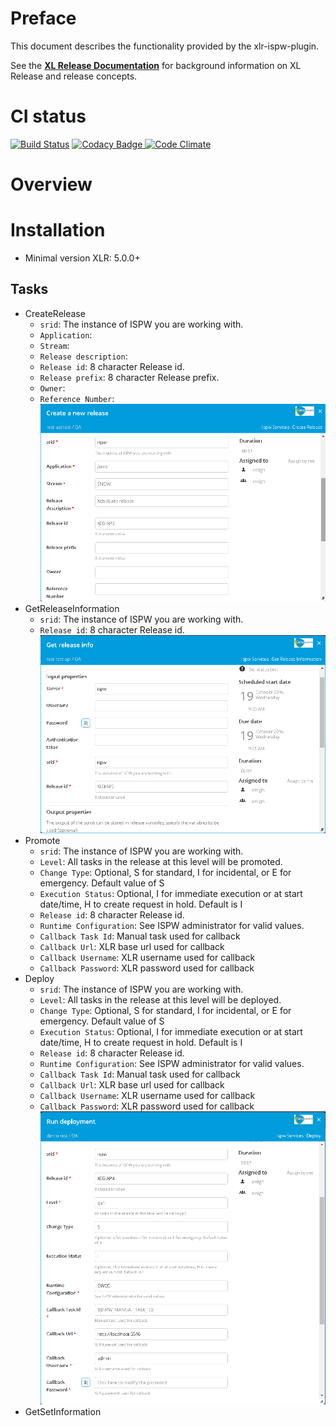 # Preface #

This document describes the functionality provided by the xlr-ispw-plugin.

See the **[XL Release Documentation](https://docs.xebialabs.com/xl-release/index.html)** for background information on XL Release and release concepts.

# CI status #

[![Build Status][xlr-ispw-plugin-travis-image]][xlr-ispw-plugin-travis-url]
[![Codacy Badge][xlr-ispw-plugin-codacy-image] ][xlr-ispw-plugin-codacy-url]
[![Code Climate][xlr-ispw-plugin-code-climate-image] ][xlr-ispw-plugin-code-climate-url]

[xlr-ispw-plugin-travis-image]: https://travis-ci.org/xebialabs-community/xlr-ispw-plugin.svg?branch=master
[xlr-ispw-plugin-travis-url]: https://travis-ci.org/xebialabs-community/xlr-ispw-plugin
[xlr-ispw-plugin-codacy-image]: https://api.codacy.com/project/badge/Grade/36153ed9460a44d289aa1186cde51fa1
[xlr-ispw-plugin-codacy-url]: https://www.codacy.com/app/joris-dewinne/xlr-ispw-plugin
[xlr-ispw-plugin-code-climate-image]: https://codeclimate.com/github/xebialabs-community/xlr-ispw-plugin/badges/gpa.svg
[xlr-ispw-plugin-code-climate-url]: https://codeclimate.com/github/xebialabs-community/xlr-ispw-plugin


# Overview #

# Installation #

* Minimal version XLR: 5.0.0+

## Tasks ##
+ CreateRelease
  + `srid`: The instance of ISPW you are working with.
  + `Application`:
  + `Stream`:
  + `Release description`:
  + `Release id`: 8 character Release id.
  + `Release prefix`: 8 character Release prefix.
  + `Owner`:
  + `Reference Number`:
  ![XLR Create Release](images/CreateRelease.png)
+ GetReleaseInformation
  + `srid`: The instance of ISPW you are working with.
  + `Release id`: 8 character Release id.
  ![XLR Get Release Information](images/GetReleaseInfo.png)
+ Promote
  + `srid`: The instance of ISPW you are working with.
  + `Level`: All tasks in the release at this level will be promoted.
  + `Change Type`: Optional, S for standard, I for incidental, or E for emergency. Default value of S
  + `Execution Status`: Optional, I for immediate execution or at start date/time, H to create request in hold. Default is I
  + `Release id`: 8 character Release id.
  + `Runtime Configuration`: See ISPW administrator for valid values.
  + `Callback Task Id`: Manual task used for callback
  + `Callback Url`: XLR base url used for callback
  + `Callback Username`: XLR username used for callback
  + `Callback Password`: XLR password used for callback
+ Deploy
  + `srid`: The instance of ISPW you are working with.
  + `Level`: All tasks in the release at this level will be deployed.
  + `Change Type`: Optional, S for standard, I for incidental, or E for emergency. Default value of S
  + `Execution Status`: Optional, I for immediate execution or at start date/time, H to create request in hold. Default is I
  + `Release id`: 8 character Release id.
  + `Runtime Configuration`: See ISPW administrator for valid values.
  + `Callback Task Id`: Manual task used for callback
  + `Callback Url`: XLR base url used for callback
  + `Callback Username`: XLR username used for callback
  + `Callback Password`: XLR password used for callback
  ![XLR Deploy](images/Deploy.png)
+ GetSetInformation